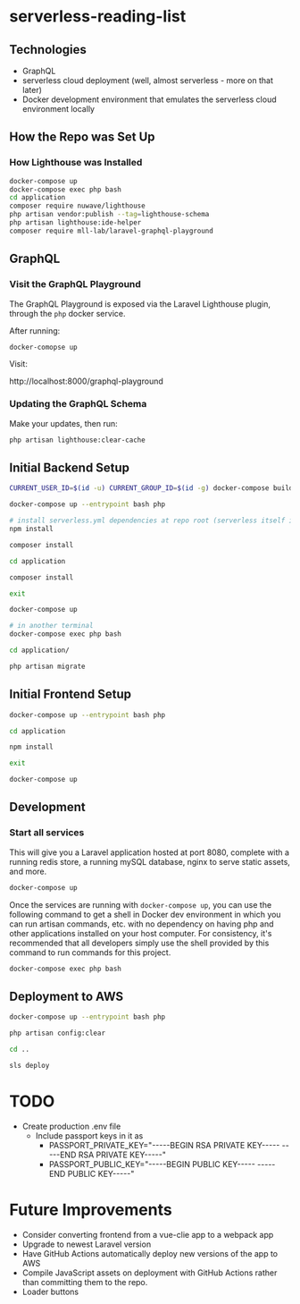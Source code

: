 # serverless-reading-list

## Technologies

- GraphQL
- serverless cloud deployment (well, almost serverless - more on that later)
- Docker development environment that emulates the serverless cloud environment locally

## How the Repo was Set Up

### How Lighthouse was Installed

```bash
docker-compose up
docker-compose exec php bash
cd application
composer require nuwave/lighthouse
php artisan vendor:publish --tag=lighthouse-schema
php artisan lighthouse:ide-helper
composer require mll-lab/laravel-graphql-playground
```

## GraphQL

### Visit the GraphQL Playground

The GraphQL Playground is exposed via the Laravel Lighthouse plugin, through the `php` docker service.

After running:

`docker-comopse up`

Visit:

http://localhost:8000/graphql-playground

### Updating the GraphQL Schema

Make your updates, then run:

```bash
php artisan lighthouse:clear-cache
```

## Initial Backend Setup

```bash
CURRENT_USER_ID=$(id -u) CURRENT_GROUP_ID=$(id -g) docker-compose build php

docker-compose up --entrypoint bash php

# install serverless.yml dependencies at repo root (serverless itself is already installed globally in the php Docker image)
npm install

composer install

cd application

composer install

exit

docker-compose up

# in another terminal
docker-compose exec php bash

cd application/

php artisan migrate
```

## Initial Frontend Setup

```bash
docker-compose up --entrypoint bash php

cd application

npm install

exit

docker-compose up
```

## Development

### Start all services

This will give you a Laravel application hosted at port 8080, complete with a running redis store, a running mySQL database, nginx to serve static assets, and more.

```bash
docker-compose up
```

Once the services are running with `docker-compose up`, you can use the following command to get a shell in Docker dev environment in which you can run artisan commands, etc. with no dependency on having php and other applications installed on your host computer. For consistency, it's recommended that all developers simply use the shell provided by this command to run commands for this project.

```bash
docker-compose exec php bash
```

## Deployment to AWS

```bash
docker-compose up --entrypoint bash php

php artisan config:clear

cd ..

sls deploy
```

# TODO

- Create production .env file
  - Include passport keys in it as
    - PASSPORT_PRIVATE_KEY="-----BEGIN RSA PRIVATE KEY-----
      <private key here>
      -----END RSA PRIVATE KEY-----"
    - PASSPORT_PUBLIC_KEY="-----BEGIN PUBLIC KEY-----
      <public key here>
      -----END PUBLIC KEY-----"

# Future Improvements

- Consider converting frontend from a vue-clie app to a webpack app
- Upgrade to newest Laravel version
- Have GitHub Actions automatically deploy new versions of the app to AWS
- Compile JavaScript assets on deployment with GitHub Actions rather than committing them to the repo.
- Loader buttons
